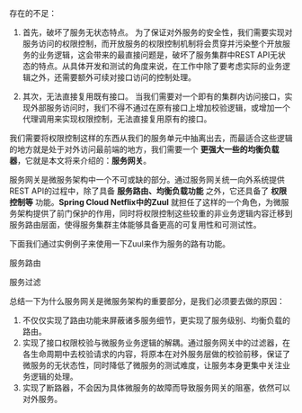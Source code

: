 存在的不足：
1. 首先，破坏了服务无状态特点。
为了保证对外服务的安全性，我们需要实现对服务访问的权限控制，而开放服务的权限控制机制将会贯穿并污染整个开放服务的业务逻辑，这会带来的最直接问题是，破坏了服务集群中REST API无状态的特点。从具体开发和测试的角度来说，在工作中除了要考虑实际的业务逻辑之外，还需要额外可续对接口访问的控制处理。

2. 其次，无法直接复用既有接口。
当我们需要对一个即有的集群内访问接口，实现外部服务访问时，我们不得不通过在原有接口上增加校验逻辑，或增加一个代理调用来实现权限控制，无法直接复用原有的接口。

我们需要将权限控制这样的东西从我们的服务单元中抽离出去，而最适合这些逻辑的地方就是处于对外访问最前端的地方，我们需要一个 **更强大一些的均衡负载器**，它就是本文将来介绍的：**服务网关**。

服务网关是微服务架构中一个不可或缺的部分。通过服务网关统一向外系统提供REST API的过程中，除了具备 **服务路由、均衡负载功能** 之外，它还具备了 **权限控制等** 功能。**Spring Cloud Netflix中的Zuul** 就担任了这样的一个角色，为微服务架构提供了前门保护的作用，同时将权限控制这些较重的非业务逻辑内容迁移到服务路由层面，使得服务集群主体能够具备更高的可复用性和可测试性。

下面我们通过实例例子来使用一下Zuul来作为服务的路有功能。

服务路由

服务过滤


总结一下为什么服务网关是微服务架构的重要部分，是我们必须要去做的原因：

1. 不仅仅实现了路由功能来屏蔽诸多服务细节，更实现了服务级别、均衡负载的路由。
2. 实现了接口权限校验与微服务业务逻辑的解耦。通过服务网关中的过滤器，在各生命周期中去校验请求的内容，将原本在对外服务层做的校验前移，保证了微服务的无状态性，同时降低了微服务的测试难度，让服务本身更集中关注业务逻辑的处理。
3. 实现了断路器，不会因为具体微服务的故障而导致服务网关的阻塞，依然可以对外服务。
